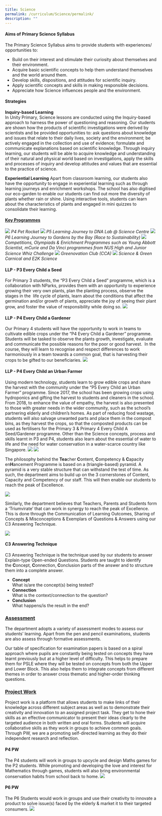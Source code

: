 ```yaml
---
title: Science
permalink: /curriculum/Science/permalink/
description: ""
---
```

#### **Aims of Primary Science Syllabus**
The Primary Science Syllabus aims to provide students with experiences/ opportunities to:
* Build on their interest and stimulate their curiosity about themselves and their environment.
* Acquire basic scientific concepts to help them understand themselves and the world around them.
* Develop skills, dispositions, and attitudes for scientific inquiry.
* Apply scientific concepts and skills in making responsible decisions.
* Appreciate how Science influences people and the environment.

#### **Strategies**
**Inquiry-based Learning**
<br>In Unity Primary, Science lessons are conducted using the Inquiry-based approach to harness the power of questioning and reasoning. Our students are shown how the products of scientific investigations were derived by scientists and be provided opportunities to: ask questions about knowledge and issues that relate to their daily lives, society and the environment; be actively engaged in the collection and use of evidence; formulate and communicate explanations based on scientific knowledge.
Through inquiry learning, our students will be able to acquire knowledge and understanding of their natural and physical world based on investigations, apply the skills and processes of inquiry and develop attitudes and values that are essential to the practice of science.

**Experiential Learning**
Apart from classroom learning, our students also have the opportunity to engage in experiential learning such as through learning journeys and enrichment workshops. 
The school has also digitised our eco-garden to enable our students can find out more the diversity of plants whether rain or shine. Using interactive tools, students can learn about the characteristics of plants and engaged in mini quizzes to consolidate their learning.

#### **<u>Key Programmes</u>**

![](/images/Curriculum/2023/SCI/P4%20Pet%20Rocket.jpg)
*P4 Pet Rocket*
![](/images/Curriculum/2023/SCI/P5%20LJ%20DNA.jpg)
*P5 Learning Journey to DNA Lab @ Science Centre*
![](/images/Curriculum/2023/SCI/P6%20LJ%20GBTB%20.jpg)
*P6 Learning Journey to Gardens by the Bay (Race to Sustainability)*
![](/images/Curriculum/2023/SCI/SC%20Competition.jpg)
*Competitions, Olympiads & Enrichment Programmes such as Young Abbott Scientist, mCurie and Da Vinci programmes from NUS High and Junior Science Whiz Challenge*
![](/images/Curriculum/2023/SCI/Greenovation%20Club.jpg)
*Greenovation Club (CCA)*
![](/images/Curriculum/2023/SCI/Science%20&%20Green%20Carnival.jpg)
*Science & Green Carnical and E2K Science*
#### **LLP - P3 Every Child a Seed**
For Primary 3 students, the “P3 Every Child a Seed” programme, which is a collaboration with NParks, provides them with an opportunity to experience growing their very own plants, plan the planting process, observe the stages in the  life cycle of plants, learn about the conditions that affect the germination and/or growth of plants, appreciate the joy of seeing their plant grow, and foster the value of responsibility while doing so.
![](/images/Curriculum/2023/SCI/P3%20LLP.jpg)
#### **LLP - P4 Every Child a Gardener**
Our Primary 4 students will have the opportunity to work in teams to cultivate edible crops under the “P4 Every Child a Gardener” programme. Students will be tasked to observe the plants growth, investigate, evaluate and communicate the possible reasons for the poor or good harvest.  In the course, they will learn to recognise and respect differences to work harmoniously in a team towards a common goal, that is harvesting their crops to be gifted to our beneficiaries.
![](/images/Curriculum/2023/SCI/P4%20LLP.jpg)
#### **LLP - P4 Every Child an Urban Farmer**
Using modern technology, students learn to grow edible crops and share the harvest with the community under the “P5 Every Child an Urban Farmer” programme. Since 2017, the school has been growing crops using hydroponics and gifting the harvest to students and cleaners in the school. From 2018, to enhance the value of empathy, the harvest is also presented to those with greater needs in the wider community, such as the school’s partnering elderly and children’s homes. As part of reducing food wastage, students will also salvage unwanted parts and place them in the compost bins, as they harvest the crops, so that the composted products can be used as fertilisers for the Primary 3 & Primary 4 Every Child A Seed/Gardener programme. Other than the Science concepts, process and skills learnt in P3 and P4, students also learn about the essential of water to life and the need for water conservation in a water-scarce country like Singapore.
![](/images/Curriculum/2023/SCI/P5%20LLP.jpg)
![](/images/Science3.png)

The philosophy behind the **Tea**cher **C**ontent, **C**ompetency & **C**apacity en**H**ancement Programme is based on a (triangle-based) pyramid. A pyramid is a very stable structure that can withstand the test of time. As such, the department aims to build up on the 3 cornerstones of Content, Capacity and Competency of our staff. This will then enable our students to reach the peak of Excellence.

![](/images/Science4.jpeg)

Similarly, the department believes that Teachers, Parents and Students form a ‘Triumvirate’ that can work in synergy to reach the peak of Excellence. This is done through the Communication of Learning Outcomes, Sharing of Concepts & Misconceptions & Exemplars of Questions & Answers using our C3 Answering Technique.

![](/images/Science5.jpeg)

#### **C3 Answering Technique**

C3 Answering Technique is the technique used by our students to answer Explain-type Open-ended Questions. Students are taught to identify the **C**oncept, **C**onnection, **C**onclusion parts of the answer and to structure them into a complete answer.

*   **Concept**<br>What is/are the concept(s) being tested?
*   **Connection**<br>What is the context/connection to the question?
*   **Conclusion**<br>What happens/is the result in the end?

### **<u>Assessment</u>**

The department adopts a variety of assessment modes to assess our students’ learning. Apart from the pen and pencil examinations, students are also assess through formative assessments.

Our table of specification for examination papers is based on a spiral approach where pupils are constantly being tested on concepts they have learnt previously but at a higher level of difficulty. This helps to prepare them for PSLE where they will be tested on concepts from both the Upper and Lower Block. This also helps them to integrate concepts from different themes in order to answer cross thematic and higher-order thinking questions.

### **<u>Project Work</u>**
Project work is a platform that allows students to make links of their knowledge across different subject areas as well as to demonstrate their creativity and innovation to an assigned project task. They get to hone their skills as an effective communicator to present their ideas clearly to the targeted audience in both written and oral forms. Students will acquire collaborative skills as they work in groups to achieve common goals. Through PW, we are a promoting self-directed learning as they do their independent research and reflection.

#### **P4 PW**
The P4 students will work in groups to upcycle and design Maths games for the P2 students. While promoting and developing the love and interest for Mathematics through games, students will also bring environmental conservation habits from school back to home.
![](/images/Curriculum/2023/SCI/P4%20PW.jpg)
#### **P6 PW**
The P6 Students would work in groups and use their creativity to innovate a product to solve issue(s) faced by the elderly & market it to their targeted consumers.
![](/images/Curriculum/2023/SCI/P6%20PW.jpg)